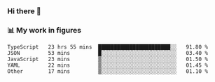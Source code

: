 ### Hi there 👋

### 📊 My work in figures

<!--START_SECTION:waka-->
```text
TypeScript   23 hrs 55 mins  ███████████████████████░░   91.80 % 
JSON         53 mins         █░░░░░░░░░░░░░░░░░░░░░░░░   03.40 % 
JavaScript   23 mins         ▒░░░░░░░░░░░░░░░░░░░░░░░░   01.50 % 
YAML         22 mins         ▒░░░░░░░░░░░░░░░░░░░░░░░░   01.45 % 
Other        17 mins         ▒░░░░░░░░░░░░░░░░░░░░░░░░   01.10 % 
```
<!--END_SECTION:waka-->
